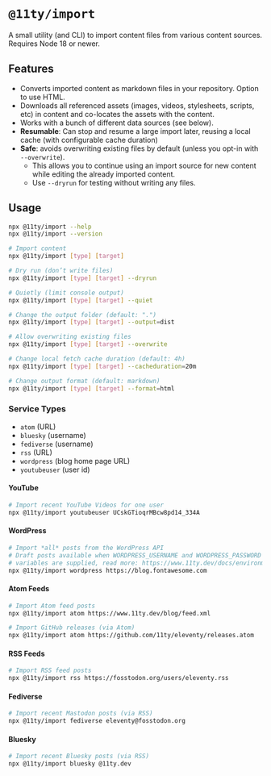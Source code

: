 # `@11ty/import`

A small utility (and CLI) to import content files from various content sources. Requires Node 18 or newer.

## Features

- Converts imported content as markdown files in your repository. Option to use HTML.
- Downloads all referenced assets (images, videos, stylesheets, scripts, etc) in content and co-locates the assets with the content.
- Works with a bunch of different data sources (see below).
- **Resumable**: Can stop and resume a large import later, reusing a local cache (with configurable cache duration)
- **Safe**: avoids overwriting existing files by default (unless you opt-in with `--overwrite`).
	- This allows you to continue using an import source for new content while editing the already imported content.
	- Use `--dryrun` for testing without writing any files.

## Usage

```sh
npx @11ty/import --help
npx @11ty/import --version

# Import content
npx @11ty/import [type] [target]

# Dry run (don’t write files)
npx @11ty/import [type] [target] --dryrun

# Quietly (limit console output)
npx @11ty/import [type] [target] --quiet

# Change the output folder (default: ".")
npx @11ty/import [type] [target] --output=dist

# Allow overwriting existing files
npx @11ty/import [type] [target] --overwrite

# Change local fetch cache duration (default: 4h)
npx @11ty/import [type] [target] --cacheduration=20m

# Change output format (default: markdown)
npx @11ty/import [type] [target] --format=html
```

### Service Types

- `atom` (URL)
- `bluesky` (username)
- `fediverse` (username)
- `rss` (URL)
- `wordpress` (blog home page URL)
- `youtubeuser` (user id)

#### YouTube

```sh
# Import recent YouTube Videos for one user
npx @11ty/import youtubeuser UCskGTioqrMBcw8pd14_334A
```

#### WordPress

```sh
# Import *all* posts from the WordPress API
# Draft posts available when WORDPRESS_USERNAME and WORDPRESS_PASSWORD environment
# variables are supplied, read more: https://www.11ty.dev/docs/environment-vars/
npx @11ty/import wordpress https://blog.fontawesome.com
```

#### Atom Feeds

```sh
# Import Atom feed posts
npx @11ty/import atom https://www.11ty.dev/blog/feed.xml

# Import GitHub releases (via Atom)
npx @11ty/import atom https://github.com/11ty/eleventy/releases.atom
```

#### RSS Feeds

```sh
# Import RSS feed posts
npx @11ty/import rss https://fosstodon.org/users/eleventy.rss
```

#### Fediverse

```sh
# Import recent Mastodon posts (via RSS)
npx @11ty/import fediverse eleventy@fosstodon.org
```

#### Bluesky

```sh
# Import recent Bluesky posts (via RSS)
npx @11ty/import bluesky @11ty.dev
```
